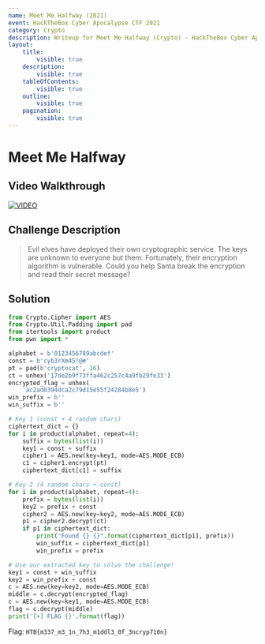 ```yaml
---
name: Meet Me Halfway (2021)
event: HackTheBox Cyber Apocalypse CTF 2021
category: Crypto
description: Writeup for Meet Me Halfway (Crypto) - HackTheBox Cyber Apocalypse CTF (2021) 💜
layout:
    title:
        visible: true
    description:
        visible: true
    tableOfContents:
        visible: true
    outline:
        visible: true
    pagination:
        visible: true
---
```


# Meet Me Halfway

## Video Walkthrough

[![VIDEO](https://img.youtube.com/vi/JJD45W-C9mQ/0.jpg)](https://youtu.be/JJD45W-C9mQ?t=1563s "HTB Cyber Apocalypse CTF 2021: Meet Me Halfway")

## Challenge Description

> Evil elves have deployed their own cryptographic service. The keys are unknown to everyone but them. Fortunately, their encryption algorithm is vulnerable. Could you help Santa break the encryption and read their secret message?

## Solution

```py
from Crypto.Cipher import AES
from Crypto.Util.Padding import pad
from itertools import product
from pwn import *

alphabet = b'0123456789abcdef'
const = b'cyb3rXm45!@#'
pt = pad(b'cryptocat', 16)
ct = unhex('17de2b9f73ffa462c257c4a9fb29fe33')
encrypted_flag = unhex(
    'ac2ad0394dca2c79d15e55f24284b8e5')
win_prefix = b''
win_suffix = b''

# Key 1 (const + 4 random chars)
ciphertext_dict = {}
for i in product(alphabet, repeat=4):
    suffix = bytes(list(i))
    key1 = const + suffix
    cipher1 = AES.new(key=key1, mode=AES.MODE_ECB)
    c1 = cipher1.encrypt(pt)
    ciphertext_dict[c1] = suffix

# Key 2 (4 random chars + const)
for i in product(alphabet, repeat=4):
    prefix = bytes(list(i))
    key2 = prefix + const
    cipher2 = AES.new(key=key2, mode=AES.MODE_ECB)
    p1 = cipher2.decrypt(ct)
    if p1 in ciphertext_dict:
        print("Found {} {}".format(ciphertext_dict[p1], prefix))
        win_suffix = ciphertext_dict[p1]
        win_prefix = prefix

# Use our extracted key to solve the challenge!
key1 = const + win_suffix
key2 = win_prefix + const
c = AES.new(key=key2, mode=AES.MODE_ECB)
middle = c.decrypt(encrypted_flag)
c = AES.new(key=key1, mode=AES.MODE_ECB)
flag = c.decrypt(middle)
print('[+] FLAG {}'.format(flag))
```

Flag: `HTB{m337_m3_1n_7h3_m1ddl3_0f_3ncryp710n}`
